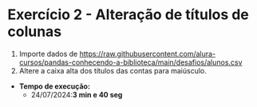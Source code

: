 # Exercício 2 - Alteração de títulos de colunas 
1) Importe dados de https://raw.githubusercontent.com/alura-cursos/pandas-conhecendo-a-biblioteca/main/desafios/alunos.csv
2) Altere a caixa alta dos títulos das contas para maiúsculo.
- **Tempo de execução:** 
    - 24/07/2024:**3 min e 40 seg**